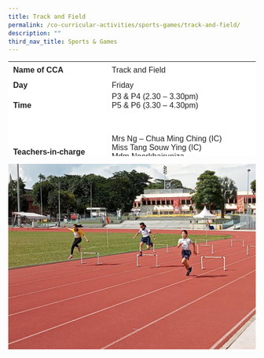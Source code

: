 ```yaml
---
title: Track and Field
permalink: /co-curricular-activities/sports-games/track-and-field/
description: ""
third_nav_title: Sports & Games
---
```

<table border="0" style="box-sizing: inherit; border-collapse: collapse; border-spacing: 0px; max-width: 100%; color: rgb(34, 34, 34); font-family: &quot;Source Sans Pro&quot;, sans-serif; font-size: 16px; font-style: normal; font-variant-ligatures: normal; font-variant-caps: normal; font-weight: 400; letter-spacing: normal; orphans: 2; text-align: start; text-transform: none; white-space: normal; widows: 2; word-spacing: 0px; -webkit-text-stroke-width: 0px; background-color: rgb(255, 255, 255); text-decoration-thickness: initial; text-decoration-style: initial; text-decoration-color: initial; height: 193px; width: 785.388px;"><tbody style="box-sizing: inherit;"><tr style="box-sizing: inherit; background: rgb(255, 255, 255); height: 24px;"><td style="box-sizing: inherit; padding: 5px 10px; width: 312.638px; height: 24px;"><strong style="box-sizing: inherit; font-weight: 700;">Name of CCA</strong></td><td style="box-sizing: inherit; padding:0px; width: 471.75px; height: 24px;">Track and Field</td></tr><tr style="box-sizing: inherit; background: rgb(255, 255, 255);"><td style="box-sizing: inherit; padding: 5px 10px; width: 312.638px;"><strong style="box-sizing: inherit; font-weight: 700;">Day</strong></td><td style="box-sizing: inherit; padding: 0px; width: 471.75px;">Friday</td></tr><tr style="box-sizing: inherit; background: rgb(255, 255, 255); height: 24px;"><td style="box-sizing: inherit; padding: 5px 10px; width: 312.638px; height: 24px;"><strong style="box-sizing: inherit; font-weight: 700;">Time</strong></td><td style="box-sizing: inherit; padding: 0px; width: 471.75px; height: 24px;">P3 &amp; P4 (2.30 – 3.30pm)<br style="box-sizing: inherit;">P5 &amp; P6 (3.30 – 4.30pm)<br>&nbsp;</td></tr><tr style="box-sizing: inherit; background: rgb(255, 255, 255); height: 126px;"><td style="box-sizing: inherit; padding: 5px 10px; width: 312.638px; height: 126px;"><strong style="box-sizing: inherit; font-weight: 700;">Teachers-in-charge</strong></td><td style="box-sizing: inherit; padding: 0px; width: 471.75px; height: 126px;">Mrs Ng – Chua Ming Ching (IC)<br>Miss Tang Souw Ying (IC)<br>Mdm Noorkhairuniza<br>Mr Steven Tai</td></tr><tr style="box-sizing: inherit; background: rgb(255, 255, 255); height: 54px;"><td style="box-sizing: inherit; padding: 5px 10px; width: 312.638px; height: 54px;"><strong style="box-sizing: inherit; font-weight: 700;">Event  participated</strong></td><td style="box-sizing: inherit; padding: 5px 10px; width: 471.75px; height: 54px;">National Primary Schools Track and Field Championships<br>SHHK Combined Schools Sports Meet</td></tr><tr style="box-sizing: inherit; background: rgb(255, 255, 255); height: 336px;"><td colspan="2" style="box-sizing: inherit; padding: 5px 10px; width: 784.388px; height: 336px;">
	
<p style="box-sizing: inherit; font-size: 1em;"><span style="box-sizing: inherit; font-family: inherit; font-size: inherit;">Track and Field has always been a popular CCA in Nan Chiau Primary School. There are always about 70 to 80 students who signed up for the CCA. At every training session, attendance rate is always above 95%. During the training sessions, students are put through a 5-minute endurance run followed by stretching exercises and strengthening exercises. The students are divided into groups to do drills to develop their athletics skills. They are also trained to do high jump, long jump, shot put and baton passing. Those with potential will be selected to represent the school in the National Primary Schools Track and Field Championship to give them the exposure.</span></p>
	
<p style="box-sizing: inherit; font-size: 1em;"><span style="box-sizing: inherit; font-family: inherit; font-size: inherit;">Through the CCA, students will be able to develop social skills, team building, perseverance, hard work and character building. With the knowledge acquired, the athletics skills and values learnt. Students will develop the passion for the sport, take it up as a healthy hobby in future and hopefully develop as sportsmen of integrity.</span></p></td></tr></tbody></table>

![](/images/Co%20Curricular%20Activities/Track%20&%20Field/Track&field01.jpg)
